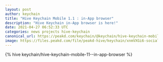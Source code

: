 ```yaml
---
layout: post
author: keychain
title: "Hive Keychain Mobile 1.1 : in-App browser"
description: "Hive Keychain in-App browser is here!"
date: 2021-04-27 06:52:33 UTC
categories: news projects hive-keychain
canonical_url: https://peakd.com/keychain/@keychain/hive-keychain-mobile-11--in-app-browser
image: https://files.peakd.com/file/peakd-hive/keychain/xnmVXGi6-social_keychain-for-hive.jpg
---
```

{% hive keychain/hive-keychain-mobile-11--in-app-browser %}
